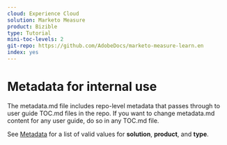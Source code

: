 ```yaml
---
cloud: Experience Cloud
solution: Marketo Measure
product: Bizible
type: Tutorial
mini-toc-levels: 2
git-repo: https://github.com/AdobeDocs/marketo-measure-learn.en
index: yes
---
```


# Metadata for internal use

The metadata.md file includes repo-level metadata that passes through to user guide TOC.md files in the repo. If you want to change metadata.md content for any user guide, do so in any TOC.md file.

See [Metadata](https://experienceleague.adobe.com/docs/authoring-guide-exl/using/editing/user-guide-setup/metadata.html) for a list of valid values for **solution**, **product**, and **type**.

